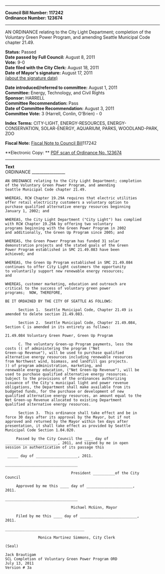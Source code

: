 * * * * *  
  
**Council Bill Number: [](#h0)[](#h2)117242**   
**Ordinance Number: 123674**  
  
* * * * *  
  
AN ORDINANCE relating to the City Light Department; completion of the Voluntary Green Power Program, and amending Seattle Municipal Code chapter 21.49.  
  
**Status:** Passed   
**Date passed by Full Council:** August 8, 2011   
**Vote:** 9-0   
**Date filed with the City Clerk:** August 18, 2011   
**Date of Mayor's signature:** August 17, 2011   
[(about the signature date)](/~public/approvaldate.htm)   
  
  
**Date introduced/referred to committee:** August 1, 2011   
**Committee:** Energy, Technology, and Civil Rights   
**Sponsor:** HARRELL   
**Committee Recommendation:** Pass   
**Date of Committee Recommendation:** August 3, 2011   
**Committee Vote:** 3 (Harrell, Conlin, O'Brien) - 0   
  
**Index Terms:** CITY-LIGHT, ENERGY-RESOURCES, ENERGY-CONSERVATION, SOLAR-ENERGY, AQUARIUM, PARKS, WOODLAND-PARK, ZOO  
  
**Fiscal Note:** [Fiscal Note to Council Bill](http://clerk.seattle.gov/~public/fnote/117242.htm)[](#h1)[](#h3)117242  
  
**Electronic Copy: ** [PDF scan of Ordinance No. 123674](/~archives/Ordinances/Ord_123674.pdf)  
  
* * * * *  
  
**Text**  
    ORDINANCE _________________  
  
    AN ORDINANCE relating to the City Light Department; completion  
    of the Voluntary Green Power Program, and amending  
    Seattle Municipal Code chapter 21.49.  
  
    WHEREAS, RCW Chapter 19.29A requires that electric utilities  
    offer retail electricity customers a voluntary option to  
    purchase qualified alternative energy resources beginning  
    January 1, 2002; and  
  
    WHEREAS, the City Light Department ("City Light") has complied  
    with RCW Chapter 19.29A by offering two voluntary  
    programs beginning with the Green Power Program in 2002  
    and additionally, the Green Up Program since 2005; and  
  
    WHEREAS, the Green Power Program has funded 31 solar  
    demonstration projects and the stated goals of the Green  
    Power Program established in SMC 21.49.083 have been  
    achieved; and  
  
    WHEREAS, the Green Up Program established in SMC 21.49.084  
    continues to offer City Light customers the opportunity  
    to voluntarily support new renewable energy resources;  
    and  
  
    WHEREAS, customer marketing, education and outreach are  
    critical to the success of voluntary green power  
    programs;  NOW, THEREFORE,  
  
    BE IT ORDAINED BY THE CITY OF SEATTLE AS FOLLOWS:  
  
          Section 1.  Seattle Municipal Code, Chapter 21.49 is  
    amended to delete section 21.49.083.  
  
          Section 2.  Seattle Municipal Code, Chapter 21.49.084,  
    Section C is amended in its entirety as follows:  
  
    21.49.084 Voluntary Green Power, Green Up Program  
  
          C. The voluntary Green-up Program payments, less the  
    costs (( of administering the program ("Net  
    Green-up Revenue"), will be used to purchase qualified  
    alternative energy resources including renewable resources  
    from Northwest wind, biomass, and landfill gas projects.  
    )) of program administration, marketing, and  
    renewable energy education, ("Net Green-Up Revenue"), will be  
    used to purchase qualified alternative energy resources.   
    Subject to the provisions of the ordinances authorizing  
    issuance of the City's municipal light and power revenue  
    obligations, the Department shall make available from its  
    budgeted funds, for the purchase or development of new  
    qualified alternative energy resources, an amount equal to the  
    Net Green-up Revenue allocated to existing Department  
    qualified alternative energy resources.  
  
          Section 3.  This ordinance shall take effect and be in  
    force 30 days after its approval by the Mayor, but if not  
    approved and returned by the Mayor within ten days after  
    presentation, it shall take effect as provided by Seattle  
    Municipal Code Section 1.04.020.  
  
         Passed by the City Council the ____ day of  
    ________________________, 2011, and signed by me in open  
    session in authentication of its passage this  
  
     _____ day of ___________________, 2011.  
  
    _________________________________  
  
                                  President __________of the City  
    Council  
  
         Approved by me this ____ day of _____________________,  
    2011.  
  
    _________________________________  
  
                                  Michael McGinn, Mayor  
  
         Filed by me this ____ day of __________________________,  
    2011.  
  
    ____________________________________  
  
                   Monica Martinez Simmons, City Clerk  
  
    (Seal)  
  
    Jack Brautigam  
    SCL Completion of Voluntary Green Power Program ORD  
    July 13, 2011  
    Version # 3a  
